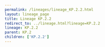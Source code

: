 ```yaml
---
permalink: /lineages/lineage_KP.2.2.html
layout: lineage_page
title: Lineage KP.2.2
redirect_to: ../lineage.html?lineage=KP.2.2
lineage: KP.2.2
parent: KP.2
children: ['KP.2.2']
---
```

